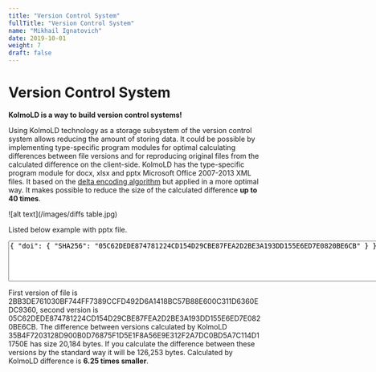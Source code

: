 ```yaml
---
title: "Version Control System"
fullTitle: "Version Control System"
name: "Mikhail Ignatovich"
date: 2019-10-01
weight: 7
draft: false
---
```


# Version Control System

<b>KolmoLD is a way to build version control systems!</b>

Using KolmoLD technology as a storage subsystem of the version control system allows reducing the amount of storing data. It could be possible by implementing type-specific program modules for optimal calculating differences between file versions and for reproducing original files from the calculated difference on the client-side.
KolmoLD has the type-specific program module for docx, xlsx and pptx Microsoft Office 2007-2013 XML files. It based on the [delta encoding algorithm](https://en.wikipedia.org/wiki/Delta_encoding) but applied in a more optimal way. It makes possible to reduce the size of the calculated difference <b>up to 40 times</b>.

![alt text](/images/diffs table.jpg)

Listed below example with pptx file.

<div class="interactive-canvas">
<textarea class="manifest-text" id="sample_1_manifest_text" cols="100" rows="5">{ "doi": { "SHA256": "05C62DEDE874781224CD154D29CBE87FEA2D2BE3A193DD155E6ED7E0820BE6CB" } }</textarea>
<br>
<span class="run-button-placeholder"></span>
<span class="render-button-placeholder"></span>
<span class="manifest-data-placeholder" id="sample_1_manifest_data"></span>
</div>

First version of file is 2BB3DE761030BF744FF7389CCFD492D6A1418BC57B88E600C311D6360EDC9360, second version is 05C62DEDE874781224CD154D29CBE87FEA2D2BE3A193DD155E6ED7E0820BE6CB. The difference between versions calculated by KolmoLD 35B4F7203128D900B0D76875F1D5E1F8A56E9E312F2A7DC0BD5A7C114D11750E has size 20,184 bytes. If you calculate the difference between these versions by the standard way it will be 126,253 bytes. Calculated by KolmoLD difference is <b>6.25 times smaller</b>.